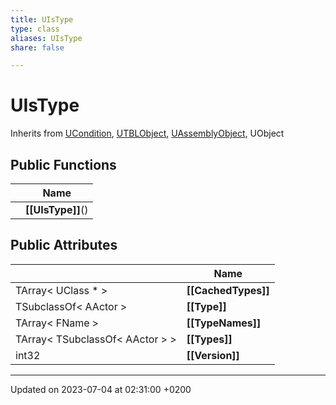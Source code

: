 ```yaml
---
title: UIsType
type: class
aliases: UIsType
share: false

---
```


# UIsType





Inherits from [UCondition](/docs/SDK/Source/Classes/classUCondition.md), [UTBLObject](/docs/SDK/Source/Classes/classUTBLObject.md), [UAssemblyObject](/docs/SDK/Source/Classes/classUAssemblyObject.md), UObject

## Public Functions

|                | Name           |
| -------------- | -------------- |
| | **[[UIsType]]**() |

## Public Attributes

|                | Name           |
| -------------- | -------------- |
| TArray< UClass * > | **[[CachedTypes]]**  |
| TSubclassOf< AActor > | **[[Type]]**  |
| TArray< FName > | **[[TypeNames]]**  |
| TArray< TSubclassOf< AActor > > | **[[Types]]**  |
| int32 | **[[Version]]**  |

-------------------------------

Updated on 2023-07-04 at 02:31:00 +0200